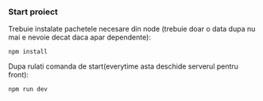 ### Start proiect

Trebuie instalate pachetele necesare din node (trebuie doar o data dupa nu mai e nevoie decat daca apar dependente):

```
npm install
```

Dupa rulati comanda de start(everytime asta deschide serverul pentru front):

```
npm run dev
```
